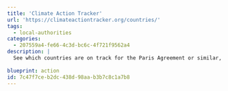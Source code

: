 ```yaml
---
title: 'Climate Action Tracker'
url: 'https://climateactiontracker.org/countries/'
tags:
  - local-authorities
categories:
  - 207559a4-fe66-4c3d-bc6c-4f721f9562a4
description: |
  See which countries are on track for the Paris Agreement or similar, and which countries are failing horribly. Hint: it's everyone but Morocco and The Gambia.
  
blueprint: action
id: 7c47f7ce-b2dc-438d-98aa-b3b7c8c1a7b8
---
```

